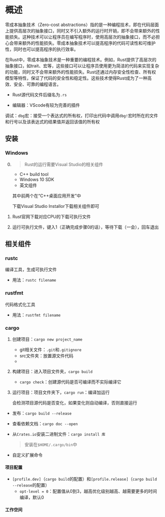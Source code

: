 # 概述

零成本抽象技术（Zero-cost abstractions）指的是一种编程技术，即在代码层面上提供高层次的抽象接口，同时又不引入额外的运行时开销，即不会带来额外的性能损失。这种技术可以让程序员在编写程序时，使用高层次的抽象接口，而不必担心会带来额外的性能损失。零成本抽象技术可以提高程序的代码可读性和可维护性，同时也可以提高程序的执行效率。


在Rust中，零成本抽象技术是一种重要的编程技术。例如，Rust提供了高层次的抽象接口，如trait、宏等，这些接口可以让程序员使用更为简洁的代码来实现复杂的功能，同时又不会带来额外的性能损失。Rust还通过内存安全性检查、所有权模型等特性，保证了代码的安全性和稳定性。这些技术使得Rust成为了一种高效、安全、可靠的编程语言。

+ Rust源代码文件后缀名为`.rs`

+ 编辑器：VScode有较为完善的插件

调试：`dbg`宏：接受一个表达式的所有权，打印出代码中调用`dbg!`宏时所在的文件和行号以及该表达式的结果值并返回该值的所有权

## 安装

### Windows

0. > Rust的运行需要Visual Studio的相关组件

   + C++ build tool
   + Windows 10 SDK
   + 英文组件

   其中前两个在“C++桌面应用开发”中

   下载Visual Studio Installor下载相关组件即可

1. Rust官网下载对应CPU的下载可执行文件

2. 运行可执行文件，键入1（正确完成步骤0的话），等待下载（一会），回车退出

## 相关组件

### rustc

编译工具，生成可执行文件

+ 用法：`rustc filename`

### rustfmt

代码格式化工具

+ 用法：`rustfmt filename`

### cargo

1. 创建项目：`cargo new project_name`

   + git相关文件：`.git`和`.gitignore`
   + src文件夹：放置源文件代码
   + 

2. 构建项目：进入项目文件夹，`cargo build`

   + `cargo check`：创建源代码是否可编译而不实际编译它

3. 运行项目：项目文件夹下，`cargo run`：编译加运行

   会检测项目源代码是否变化，如果变化则自动编译，否则直接运行

+ 发布：`cargo build --release`
+ 查看依赖文档：`cargo doc --open`

+ 从`Crates.io`安装二进制文件：`cargo install 库`

  > 安装在`$HOME/.cargo/bin`中



+ 自定义扩展命令

#### 项目配置

+ `[profile.dev]`（`cargo build`的配置）和`[profile.release]`（`cargo build --release`的配置）
  + `opt-level = 0`：配置值从0到3，越高优化级别越高、越需要更多的时间编译，默认0	



#### 工作空间

